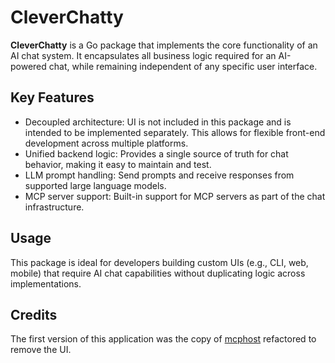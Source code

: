 # CleverChatty

**CleverChatty** is a Go package that implements the core functionality of an AI chat system. It encapsulates all business logic required for an AI-powered chat, while remaining independent of any specific user interface.

## Key Features

- Decoupled architecture: UI is not included in this package and is intended to be implemented separately. This allows for flexible front-end development across multiple platforms.
- Unified backend logic: Provides a single source of truth for chat behavior, making it easy to maintain and test.
- LLM prompt handling: Send prompts and receive responses from supported large language models.
- MCP server support: Built-in support for MCP servers as part of the chat infrastructure.

## Usage

This package is ideal for developers building custom UIs (e.g., CLI, web, mobile) that require AI chat capabilities without duplicating logic across implementations.

## Credits

The first version of this application was the copy of [mcphost](https://github.com/mark3labs/mcphost) refactored to remove the UI.